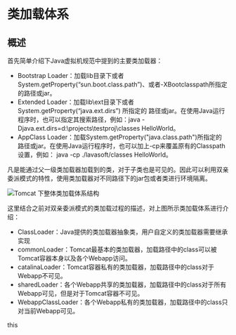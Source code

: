 # 类加载体系

## 概述
首先简单介绍下Java虚拟机规范中提到的主要类加载器：
- Bootstrap Loader：加载lib目录下或者System.getProperty(“sun.boot.class.path”)、或者-XBootclasspath所指定的路径或jar。
- Extended Loader：加载lib\ext目录下或者System.getProperty(“java.ext.dirs”) 所指定的 路径或jar。在使用Java运行程序时，也可以指定其搜索路径，例如：java -Djava.ext.dirs=d:\projects\testproj\classes HelloWorld。
- AppClass Loader：加载System.getProperty("java.class.path")所指定的 路径或jar。在使用Java运行程序时，也可以加上-cp来覆盖原有的Classpath设置，例如： java -cp ./lavasoft/classes HelloWorld。

凡是能通过父一级类加载器加载到的类，对于子类也是可见的。因此可以利用双亲委派模式的特性，使用类加载器对不同路径下的jar包或者类进行环境隔离。

![Tomcat 下整体类加载体系结构][1]

这里结合之前对双亲委派模式的类加载过程的描述，对上图所示类加载体系进行介绍：
- ClassLoader：Java提供的类加载器抽象类，用户自定义的类加载器需要继承实现
- commonLoader：Tomcat最基本的类加载器，加载路径中的class可以被Tomcat容器本身以及各个Webapp访问。
- catalinaLoader：Tomcat容器私有的类加载器，加载路径中的class对于Webapp不可见。
- sharedLoader：各个Webapp共享的类加载器，加载路径中的class对于所有Webapp可见，但是对于Tomcat容器不可见。
- WebappClassLoader：各个Webapp私有的类加载器，加载路径中的class只对当前Webapp可见。






















































[1]:https://upload-images.jianshu.io/upload_images/6715251-b21326fe843cce9c.png?imageMogr2/auto-orient/strip%7CimageView2/2/w/700
this
